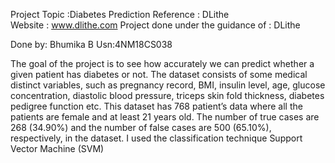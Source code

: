 Project Topic :Diabetes Prediction
Reference : DLithe  
Website : www.dlithe.com
Project done under the guidance of : DLithe

Done by: Bhumika B  Usn:4NM18CS038

The goal of the project is to see how accurately we can predict whether a given patient has diabetes or not. The dataset consists of some medical distinct variables, such as pregnancy record, BMI, insulin level, age, glucose concentration, diastolic blood pressure, triceps skin fold thickness, diabetes pedigree function etc. This dataset has 768 patient’s data where all the patients are female and at least 21 years old. The number of true cases are 268 (34.90%) and the number of false cases are 500 (65.10%), respectively, in the dataset. I used the classification technique Support Vector Machine (SVM)

